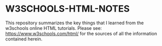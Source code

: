 # W3SCHOOLS-HTML-NOTES
This repository summarizes the key things that I learned from the w3schools online HTML tutorials. Please see: https://www.w3schools.com/html/   for the sources of all the information contained herein. 
